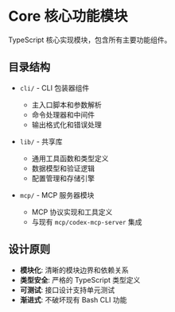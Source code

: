 # Core 核心功能模块

TypeScript 核心实现模块，包含所有主要功能组件。

## 目录结构

- `cli/` - CLI 包装器组件
  - 主入口脚本和参数解析
  - 命令处理器和中间件
  - 输出格式化和错误处理

- `lib/` - 共享库
  - 通用工具函数和类型定义
  - 数据模型和验证逻辑
  - 配置管理和存储引擎

- `mcp/` - MCP 服务器模块
  - MCP 协议实现和工具定义
  - 与现有 `mcp/codex-mcp-server` 集成

## 设计原则

- **模块化**: 清晰的模块边界和依赖关系
- **类型安全**: 严格的 TypeScript 类型定义
- **可测试**: 接口设计支持单元测试
- **渐进式**: 不破坏现有 Bash CLI 功能